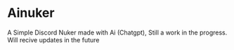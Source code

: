 # Ainuker
A Simple Discord Nuker made with Ai (Chatgpt), Still a work in the progress. Will recive updates in the future
